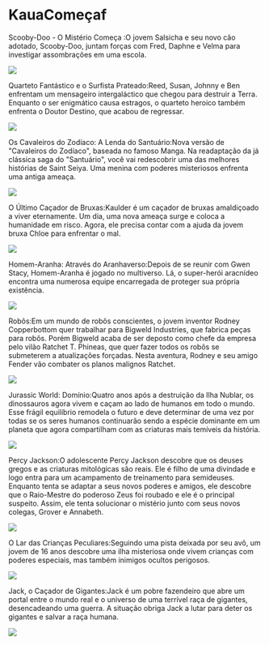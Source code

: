 # KauaComeçaf 
Scooby-Doo - O Mistério Começa :O jovem Salsicha e seu novo cão adotado, Scooby-Doo, juntam forças com Fred, Daphne e Velma para investigar assombrações em uma escola.

![](https://media1.tenor.com/m/lsi0tVsuRYYAAAAd/scooby-doo-scooby-doo-movie.gif)

Quarteto Fantástico e o Surfista Prateado:Reed, Susan, Johnny e Ben enfrentam um mensageiro intergaláctico que chegou para destruir a Terra. Enquanto o ser enigmático causa estragos, o quarteto heroico também enfrenta o Doutor Destino, que acabou de regressar.

![](https://media1.tenor.com/m/_gG16SqhqDIAAAAd/fantastic-four-i-got-you.gif)

Os Cavaleiros do Zodíaco: A Lenda do Santuário:Nova versão de "Cavaleiros do Zodíaco", baseada no famoso Manga. Na readaptação da já clássica saga do "Santuário", você vai redescobrir uma das melhores histórias de Saint Seiya. Uma menina com poderes misteriosos enfrenta uma antiga ameaça.

![](https://media1.tenor.com/m/GlZy2K3y0i0AAAAd/salvar-saintseiya.gif)

O Último Caçador de Bruxas:Kaulder é um caçador de bruxas amaldiçoado a viver eternamente. Um dia, uma nova ameaça surge e coloca a humanidade em risco. Agora, ele precisa contar com a ajuda da jovem bruxa Chloe para enfrentar o mal.

![](https://media1.tenor.com/m/QmRTW_0GS-4AAAAC/vin-diesel-the-last-witch-hunter.gif)

Homem-Aranha: Através do Aranhaverso:Depois de se reunir com Gwen Stacy, Homem-Aranha é jogado no multiverso. Lá, o super-herói aracnídeo encontra uma numerosa equipe encarregada de proteger sua própria existência.

![](https://media1.tenor.com/m/4gXGUV26ovoAAAAd/miguel-ohara-spiderman2099.gif)

Robôs:Em um mundo de robôs conscientes, o jovem inventor Rodney Copperbottom quer trabalhar para Bigweld Industries, que fabrica peças para robôs. Porém Bigweld acaba de ser deposto como chefe da empresa pelo vilão Ratchet T. Phineas, que quer fazer todos os robôs se submeterem a atualizações forçadas. Nesta aventura, Rodney e seu amigo Fender vão combater os planos malignos Ratchet.

![](https://media1.tenor.com/m/mjAy4J0_9n4AAAAd/robots-rodney.gif)

Jurassic World: Domínio:Quatro anos após a destruição da Ilha Nublar, os dinossauros agora vivem e caçam ao lado de humanos em todo o mundo. Esse frágil equilíbrio remodela o futuro e deve determinar de uma vez por todas se os seres humanos continuarão sendo a espécie dominante em um planeta que agora compartilham com as criaturas mais temíveis da história.

![](https://media1.tenor.com/m/Cd_vC25xGOYAAAAC/jurassic-world-pyroraptor.gif)

Percy Jackson:O adolescente Percy Jackson descobre que os deuses gregos e as criaturas mitológicas são reais. Ele é filho de uma divindade e logo entra para um acampamento de treinamento para semideuses. Enquanto tenta se adaptar a seus novos poderes e amigos, ele descobre que o Raio-Mestre do poderoso Zeus foi roubado e ele é o principal suspeito. Assim, ele tenta solucionar o mistério junto com seus novos colegas, Grover e Annabeth.

![](https://media1.tenor.com/m/YZgBE-HI3_cAAAAd/logan-lerman-percy-jackson.gif)

O Lar das Crianças Peculiares:Seguindo uma pista deixada por seu avô, um jovem de 16 anos descobre uma ilha misteriosa onde vivem crianças com poderes especiais, mas também inimigos ocultos perigosos.

![](https://media1.tenor.com/m/EwdcuFS8RsAAAAAC/miss-peregrines-home-for-peculiar-children-eva-green.gif)

Jack, o Caçador de Gigantes:Jack é um pobre fazendeiro que abre um portal entre o mundo real e o universo de uma terrível raça de gigantes, desencadeando uma guerra. A situação obriga Jack a lutar para deter os gigantes e salvar a raça humana.

![](https://media1.tenor.com/m/AGHWqhksa18AAAAd/am-i-dead.gif)


